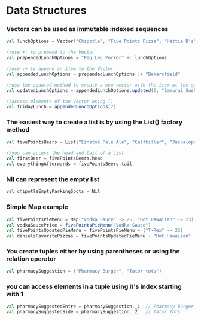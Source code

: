 # Data Structures

### Vectors can be used as immutable indexed sequences
```scala
val lunchOptions = Vector("Chipotle", "Five Points Pizza", "Hattie B's", "The Pharmacy Burger Parlor and Beer Garden")

//use +: to prepend to the Vector
val prependedLunchOptions = "Peg Leg Porker" +: lunchOptions

//use :+ to append an item to the Vector
val appendedLunchOptions = prependedLunchOptions :+ "Bakersfield"

//use the updated method to create a new vector with the item at the specified index updated
val updatedLunchOptions = appendedLunchOptions.updated(0, "Samurai Sushi")

//access elements of the Vector using ()
val fridayLunch = appendedLunchOptions(2)
```

### The easiest way to create a list is by using the List() factory method
```scala
val fivePointsBeers = List("Einstok Pale Ale", "Calfkiller", "Jackalope Bearwalker")

//you can access the head and tail of a List
val firstBeer = fivePointsBeers.head
val everythingAfterwards = fivePointsBeers.tail
```

### Nil can represent the empty list
```scala
val chipotleEmptyParkingSpots = Nil
```

### Simple Map example
```scala
val fivePointsPieMenu = Map("Vodka Sauce" -> 25, "Hot Hawaiian" -> 23)  // creates a map of Pizza -> Price
val vodkaSaucePrice = fivePointsPieMenu("Vodka Sauce")                  // 25
val fivePointsUpdatedPieMenu = fivePointsPieMenu + ("T-Rex" -> 25)      // creates new map with T-Rex appended
val danielsFavoritePizzas = fivePointsUpdatedPieMenu - "Hot Hawaiian"   // creates new map without Hot Hawaiian
```

### You create tuples either by using parentheses or using the relation operator
```scala
val pharmacySuggestion = ("Pharmacy Burger", "Tator tots")
```

### you can access elements in a tuple using it's index starting with 1
```scala
val pharmacySuggestedEntre = pharmacySuggestion._1  // Pharmacy Burger
val pharmacySuggestedSide = pharmacySuggestion._2   // Tator Tots
```
